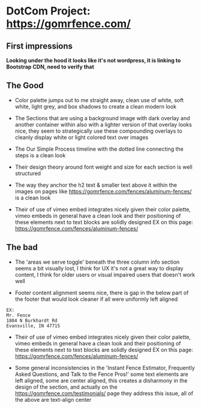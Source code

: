 # DotCom Project: https://gomrfence.com/

## First impressions

**Looking under the hood it looks like it's not wordpress, it is linking to Bootstrap CDN, need to verify that**

## The Good

- Color palette jumps out to me straight away, clean use of white, soft white, light grey, and box shadows to create a clean modern look

- The Sections that are using a background image with dark overlay and another container within also with a lighter version of that overlay looks nice, they seem to strategically use these compounding overlays to cleanly display white or light colored text over images

- The Our Simple Process timeline with the dotted line connecting the steps is a clean look

- Their design theory around font weight and size for each section is well structured

- The way they anchor the h2 text & smaller text above it within the images on pages like https://gomrfence.com/fences/aluminum-fences/
is a clean look

- Their of use of vimeo embed integrates nicely given their color palette, vimeo embeds in general have a clean look and their positioning of these elements next to text blocks are solidly designed EX on this page: https://gomrfence.com/fences/aluminum-fences/

## The bad

- The 'areas we serve toggle' beneath the three column info section seems a bit visually lost, I think for UX it's not a great way to display content, I think for older users or visual impaired users that doesn't work well

- Footer content alignment seems nice, there is gap in the below part of the footer that would look cleaner if all were uniformly left aligned
```
EX:
Mr. Fence
1804 N Burkhardt Rd
Evansville, IN 47715
```

- Their of use of vimeo embed integrates nicely given their color palette, vimeo embeds in general have a clean look and their positioning of these elements next to text blocks are solidly designed EX on this page: https://gomrfence.com/fences/aluminum-fences/

- Some general inconsistencies in the 'Instant Fence Estimator, Frequently Asked Questions, and Talk to the Fence Pros!' some text elements are left aligned, some are center aligned, this creates a disharmony in the design of the section, and actually on the https://gomrfence.com/testimonials/ page they address this issue, all of the above are text-align center
